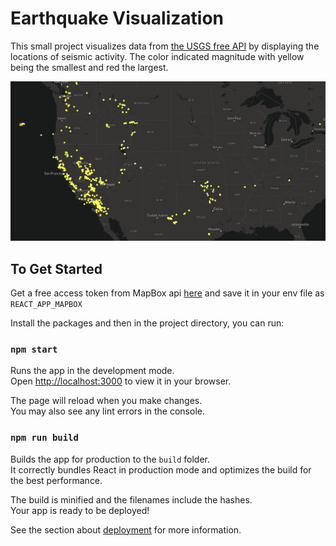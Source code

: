 # Earthquake Visualization

This small project visualizes data from [the USGS free API](https://earthquake.usgs.gov/earthquakes/feed/v1.0/geojson.php) by displaying the locations of seismic activity. The color indicated magnitude with yellow being the smallest and red the largest.

![](public/app-image.png)

## To Get Started

Get a free access token from MapBox api [here](https://account.mapbox.com/access-tokens/) and save it in your env file as `REACT_APP_MAPBOX`

Install the packages and then in the project directory, you can run:

### `npm start`

Runs the app in the development mode.\
Open [http://localhost:3000](http://localhost:3000) to view it in your browser.

The page will reload when you make changes.\
You may also see any lint errors in the console.


### `npm run build`

Builds the app for production to the `build` folder.\
It correctly bundles React in production mode and optimizes the build for the best performance.

The build is minified and the filenames include the hashes.\
Your app is ready to be deployed!

See the section about [deployment](https://facebook.github.io/create-react-app/docs/deployment) for more information.
